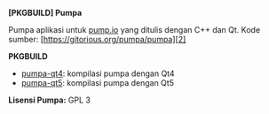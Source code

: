 **[PKGBUILD] Pumpa**

Pumpa aplikasi untuk [pump.io][1] yang ditulis dengan C++ dan Qt. Kode sumber: [https://gitorious.org/pumpa/pumpa][2]

**PKGBUILD**

* [pumpa-qt4][3]: kompilasi pumpa dengan Qt4
* [pumpa-qt5][4]: kompilasi pumpa dengan Qt5

**Lisensi Pumpa:** GPL 3

  [1]: http://pump.io/
  [2]: https://gitorious.org/pumpa/pumpa
  [3]: https://github.com/go2n/archlinux-pkgbuild/tree/master/pumpa/pumpa-qt4
  [4]: https://github.com/go2n/archlinux-pkgbuild/tree/master/pumpa/pumpa-qt5
